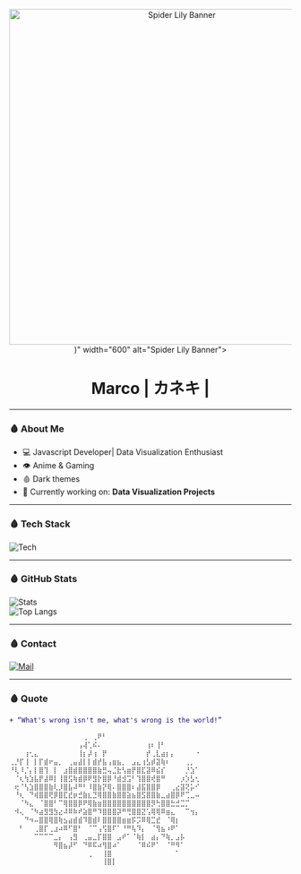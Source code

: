 <p align="center">
    <img src="<img src="https://raw.githubusercontent.com/Nixon622/Nixon622/main/33c31a25c949cb0a16e96482129d3545.jpg" width="600" alt="Spider Lily Banner">
)" width="600" alt="Spider Lily Banner">
</p>

<h1 align="center">Marco | カネキ |</h1>


---
### 🩸 About Me
- 💻 Javascript Developer| Data Visualization Enthusiast
- 👁️ Anime & Gaming 
- 🩸 Dark themes 
- 🧩 Currently working on: **Data Visualization Projects**

---

### 🩸 Tech Stack  
![Tech](https://skillicons.dev/icons?i=javascript,linux,python,git,docker,typescript,postgres,nodejs)

---

### 🩸 GitHub Stats  
![Stats](https://github-readme-stats.vercel.app/api?username=Nixon622&show_icons=true&theme=tokyonight)  
![Top Langs](https://github-readme-stats.vercel.app/api/top-langs/?username=Nixon622&layout=compact&hide=html,css&theme=tokyonight)

---

### 🩸 Contact  
[![Mail](https://img.shields.io/badge/Email-D14836?style=for-the-badge&logo=gmail&logoColor=white)](mailto:marcocereghetti1@gmail.com)

---

### 🩸 Quote

```diff
+ “What's wrong isn't me, what's wrong is the world!”

⠀⠀⠀⠀⠀⠀⠀⠀⠀⠀⠀⠀⠀⠀⠀⢀⠀⢀⠟⠃⠀⠀⠀⠀⠀⠀⠀⠀⠀⠀⠀⠀⠀⠀⠀⠀⠀⠀⠀
⠀⠀⠀⠀⠀⠀⠀⠀⠀⠀⠀⠀⠀⠀⢠⢼⢁⠮⠄⠀⠀⠀⠀⠀⠀⠀⠀⠀⢰⠆⢸⠃⠀⠀⠀⠀⠀⠀⠀
⠀⠀⠀⢰⢂⣄⠀⠀⠀⠀⠀⠀⠀⠀⢸⡆⡼⢰⠀⡟⠀⠀⠀⠀⠀⠀⠀⠀⡞⢀⣇⣴⡆⡄⠀⠀⠀⠀⠐
⢀⡘⡏⢸⠀⡇⡏⣾⠖⣤⡀⠀⢀⣤⣼⡇⡇⣾⡞⣧⢠⣶⣦⡀⠀⣠⣄⢰⣣⡾⣽⢷⠆⠀⠀⠀⢀⡀⠀
⠘⢇⠸⡈⡄⡇⣿⢹⠀⡇⠀⣰⣿⣾⣿⣿⣿⣿⣷⣛⢤⣈⣗⢣⣶⡟⣿⣏⣽⠿⣮⡎⠀⠀⠀⠀⡘⣱⠁
⠀⠈⢆⢳⣱⣧⡟⣼⠿⡇⢸⣿⣫⢷⣾⡿⠟⣻⡗⣿⡿⠘⣾⣺⣩⠃⢹⣿⣿⢞⣿⠛⠀⠀⠀⡰⡱⣣⢂
⠀⢖⠈⢣⣱⣿⣿⣿⣷⢇⡸⣿⣧⠼⠛⠃⠸⣿⣷⡝⢿⠄⣿⣿⣿⠆⣼⣯⣿⣿⡿⠀⠀⢀⣔⣽⢝⡥⠊
⠀⠘⢆⠀⠙⢾⣿⣿⢟⡿⣿⣏⣞⡶⣚⣷⣆⣙⢿⣿⣿⣷⣿⣿⣵⣦⣿⣫⣿⣿⣷⣀⣴⣿⡿⠟⢉⣀⠤
⠀⠀⠈⠳⣄⠀⠈⣿⣿⠃⠉⢿⣿⣿⡿⠟⢿⣷⣶⣿⣿⣿⣿⣿⣿⣿⣿⣿⣿⡻⢓⣿⣿⣓⣚⣉⡉⠀⠀
⠀⠺⢄⠀⠈⠳⣴⣻⣻⣳⣔⠼⠿⠷⠞⣵⣿⠛⠹⣿⣿⣿⡽⠛⢛⣿⣿⣝⢡⢿⢿⠿⣶⣄⠀⠀⠉⢲⡄
⠀⠀⠀⠙⠲⠤⣿⣿⢿⣿⢷⣢⣴⣾⣾⠹⣿⣾⠇⣿⣿⣿⣿⣶⣶⡯⡩⠿⢿⣉⣞⠀⠈⢿⡆⠀⠀⠀⠀
⠀⠀⠃⠀⠀⢀⣿⡏⢀⣰⠴⠿⠋⣿⠃⠀⠈⠉⢠⢫⣿⠏⠁⠘⠛⢧⠹⡄⠀⠈⢻⣦⠰⠟⠁⠀⠀⠀⠀
⠀⠀⠀⠀⠀⠉⠉⠉⠉⣀⡄⠀⢠⣻⠀⢀⣤⣀⡏⣿⣿⠀⣠⠞⠁⠈⢷⡇⠀⣴⡄⠙⢷⡀⣠⡧⠀⠀⠀
⠀⠀⠀⠀⠀⠀⠀⠀⠀⠻⣿⣦⡼⠋⠀⠙⠿⠯⠴⢻⣿⠴⠁⠀⠀⠀⠈⠿⠮⠟⠁⠀⠈⠛⠻⠁⠀⠀⠀
⠀⠀⠀⠀⠀⠀⠀⠀⠀⠀⠀⠀⠀⠀⠀⠀⢀⠀⠀⢸⣿⠀⠀⠀⠀⠀⠀⠀⠀⠀⠀⠀⠀⠀⠁⠀⠀⠀⠀
⠀⠀⠀⠀⠀⠀⠀⠀⠀⠀⠀⠀⠀⠀⠀⠀⠀⠀⠀⢸⣿⡇⠀⠀⠀⠀⠀⠀⠀⠀⠀⠀⠀⠀⠀⠀⠀⠀⠀
